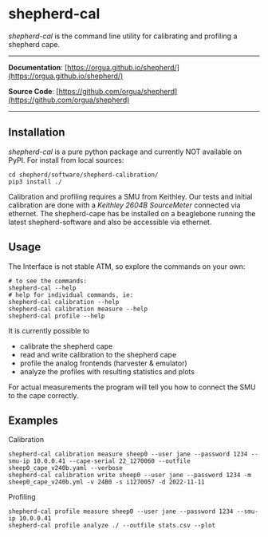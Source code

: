 # shepherd-cal

*shepherd-cal* is the command line utility for calibrating and profiling a shepherd cape.

---

**Documentation**: [https://orgua.github.io/shepherd/](https://orgua.github.io/shepherd/)

**Source Code**: [https://github.com/orgua/shepherd](https://github.com/orgua/shepherd)

---

## Installation

*shepherd-cal* is a pure python package and currently NOT available on PyPI.
For install from local sources:

```Shell
cd shepherd/software/shepherd-calibration/
pip3 install ./
```

Calibration and profiling requires a SMU from Keithley. Our tests and initial calibration are done with a *Keithley 2604B SourceMeter* connected via ethernet. The shepherd-cape has be installed on a beaglebone running the latest shepherd-software and also be accessible via ethernet.

## Usage

The Interface is not stable ATM, so explore the commands on your own:

```Shell
# to see the commands:
shepherd-cal --help
# help for individual commands, ie:
shepherd-cal calibration --help
shepherd-cal calibration measure --help
shepherd-cal profile --help
```

It is currently possible to

- calibrate the shepherd cape
- read and write calibration to the shepherd cape
- profile the analog frontends (harvester & emulator)
- analyze the profiles with resulting statistics and plots

For actual measurements the program will tell you how to connect the SMU to the cape correctly.

## Examples

Calibration

```Shell
shepherd-cal calibration measure sheep0 --user jane --password 1234 --smu-ip 10.0.0.41 --cape-serial 22_1270060 --outfile sheep0_cape_v240b.yaml --verbose
shepherd-cal calibration write sheep0 --user jane --password 1234 -m sheep0_cape_v240b.yml -v 24B0 -s i1270057 -d 2022-11-11
```

Profiling

```Shell
shepherd-cal profile measure sheep0 --user jane --password 1234 --smu-ip 10.0.0.41
shepherd-cal profile analyze ./ --outfile stats.csv --plot
```
